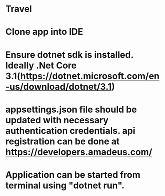 # Travel
# Clone app into IDE
# Ensure dotnet sdk is installed. Ideally .Net Core 3.1(https://dotnet.microsoft.com/en-us/download/dotnet/3.1)
# appsettings.json file should be updated with necessary authentication credentials. api registration can be done at https://developers.amadeus.com/
# Application can be started from terminal using "dotnet run".
